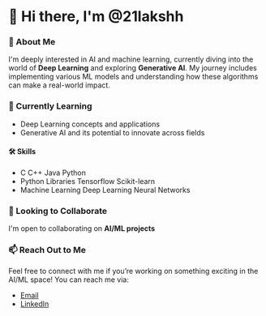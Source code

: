 # 👋 Hi there, I'm @21lakshh

### 👀 About Me
I'm deeply interested in AI and machine learning, currently diving into the world of **Deep Learning** and exploring **Generative AI**. My journey includes implementing various ML models and understanding how these algorithms can make a real-world impact.

### 🌱 Currently Learning
- Deep Learning concepts and applications  
- Generative AI and its potential to innovate across fields

#### 🛠️ Skills
- C C++ Java Python
- Python Libraries Tensorflow Scikit-learn
- Machine Learning Deep Learning Neural Networks 

### 💼 Looking to Collaborate
I'm open to collaborating on **AI/ML projects** 

### 📫 Reach Out to Me
Feel free to connect with me if you’re working on something exciting in the AI/ML space! You can reach me via:

- [Email](lakshyapaliwalodd@gmail.com)
- [LinkedIn](https://www.linkedin.com/in/lakshya-paliwal-67a5222aa/)

<!---
21lakshh/21lakshh is a ✨ special ✨ repository because its `README.md` (this file) appears on your GitHub profile.
--->


